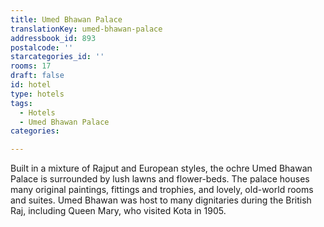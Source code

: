```yaml
---
title: Umed Bhawan Palace
translationKey: umed-bhawan-palace
addressbook_id: 893
postalcode: ''
starcategories_id: ''
rooms: 17
draft: false
id: hotel
type: hotels
tags:
  - Hotels
  - Umed Bhawan Palace
categories:

---
```

Built in a mixture of Rajput and European styles, the ochre Umed Bhawan Palace is surrounded by lush lawns and flower-beds. The palace houses many original paintings, fittings and trophies, and lovely, old-world rooms and suites. Umed Bhawan was host to many dignitaries during the British Raj, including Queen Mary, who visited Kota in 1905.